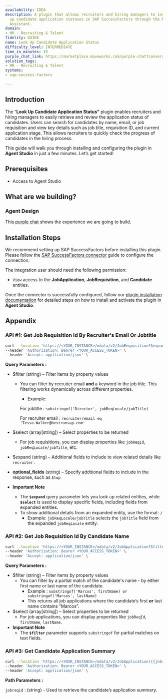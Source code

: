 ```yaml
---
availability: IDEA
description: A plugin that allows recruiters and hiring managers to instantly look
  up candidate application statuses in SAP SuccessFactors through the Moveworks AI
  Assistant.
domain:
- HR - Recruiting & Talent
fidelity: GUIDE
name: Look Up Candidate Application Status
difficulty_level: INTERMEDIATE
time_in_minutes: 15
purple_chat_link: https://marketplace.moveworks.com/purple-chat?conversation=%7B%22messages%22%3A%5B%7B%22role%22%3A%22user%22%2C%22parts%22%3A%5B%7B%22richText%22%3A%22look+up+candidate+application+status%22%7D%5D%7D%2C%7B%22role%22%3A%22assistant%22%2C%22parts%22%3A%5B%7B%22richText%22%3A%22%3Cp+xmlns%3D%5C%22http%3A%2F%2Fwww.w3.org%2F1999%2Fxhtml%5C%22%3EHow+would+you+like+to+find+the+candidate%27s+application+status%3F%3C%2Fp%3E%3Cul+xmlns%3D%5C%22http%3A%2F%2Fwww.w3.org%2F1999%2Fxhtml%5C%22%3E%3Cli%3ESearch+for+job+requisitions+assigned+to+you.%3C%2Fli%3E%3Cli%3ESearch+by+job+requisition+name.%3C%2Fli%3E%3Cli%3ESearch+by+candidate+name.%3C%2Fli%3E%3C%2Ful%3E%22%7D%5D%7D%2C%7B%22role%22%3A%22user%22%2C%22parts%22%3A%5B%7B%22richText%22%3A%22Vikram%27s+application+status%22%7D%5D%7D%2C%7B%22role%22%3A%22assistant%22%2C%22parts%22%3A%5B%7B%22reasoningSteps%22%3A%5B%7B%22status%22%3A%22success%22%2C%22richText%22%3A%22The+user+is+looking+for+a+candidate+named+%27Vikram%27.+I+will+search+for+applications+from+candidates+named+%27Vikram%27+across+all+job+requisitions+assigned+to+the+current+user+in+%3Cb+xmlns%3D%5C%22http%3A%2F%2Fwww.w3.org%2F1999%2Fxhtml%5C%22%3ESAP+SuccessFactors%3C%2Fb%3E.%22%7D%5D%7D%2C%7B%22richText%22%3A%22%3Cp+xmlns%3D%5C%22http%3A%2F%2Fwww.w3.org%2F1999%2Fxhtml%5C%22%3EI+found+a+few+applications+for+%27Vikram%27+under+job+requisitions+you+manage.+Please+tell+me+which+one+you%27d+like+to+view%3A%3C%2Fp%3E%3Col+xmlns%3D%5C%22http%3A%2F%2Fwww.w3.org%2F1999%2Fxhtml%5C%22%3E%3Cli%3E%3Cb%3EVikram+Singh%3C%2Fb%3E+-+Software+Engineer+%28REQ-1001%29+-+Current+Stage%3A+Technical+Interview%3C%2Fli%3E%3Cli%3E%3Cb%3EVikram+Patel%3C%2Fb%3E+-+UX+Designer+%28REQ-1005%29+-+Current+Stage%3A+Recruiter+Screen%3C%2Fli%3E%3Cli%3E%3Cb%3EVikram+Sharma%3C%2Fb%3E+-+Product+Manager+%28REQ-1008%29+-+Current+Stage%3A+Offer+Extended%3C%2Fli%3E%3C%2Fol%3E%22%7D%2C%7B%22citations%22%3A%5B%7B%22connectorName%22%3A%22sap-successfactors%22%2C%22citationTitle%22%3A%22Vikram+Singh+%28Software+Engineer+-+REQ-1001%29%22%7D%2C%7B%22connectorName%22%3A%22sap-successfactors%22%2C%22citationTitle%22%3A%22Vikram+Patel+%28UX+Designer+-+REQ-1005%29%22%7D%2C%7B%22connectorName%22%3A%22sap-successfactors%22%2C%22citationTitle%22%3A%22Vikram+Sharma+%28Product+Manager+-+REQ-1008%29%22%7D%5D%7D%5D%7D%2C%7B%22role%22%3A%22user%22%2C%22parts%22%3A%5B%7B%22richText%22%3A%22Vikram+Singh+-+Software+Engineer%22%7D%5D%7D%2C%7B%22role%22%3A%22assistant%22%2C%22parts%22%3A%5B%7B%22reasoningSteps%22%3A%5B%7B%22status%22%3A%22success%22%2C%22richText%22%3A%22Retrieving+the+current+status+for+Vikram+Singh%27s+application+for+Software+Engineer+%28REQ-1001%29+from+%3Cb+xmlns%3D%5C%22http%3A%2F%2Fwww.w3.org%2F1999%2Fxhtml%5C%22%3ESAP+SuccessFactors%3C%2Fb%3E.%22%7D%5D%7D%2C%7B%22richText%22%3A%22%3Cp+xmlns%3D%5C%22http%3A%2F%2Fwww.w3.org%2F1999%2Fxhtml%5C%22%3EThe+current+status+for+%3Cb%3EVikram+Singh%3C%2Fb%3E%27s+application+for+%3Cb%3ESoftware+Engineer+%28REQ-1001%29%3C%2Fb%3E+is%3A+%3Cb%3ETechnical+Interview%3C%2Fb%3E.+Would+you+like+to+see+more+details%3F%3C%2Fp%3E%22%7D%2C%7B%22citations%22%3A%5B%7B%22connectorName%22%3A%22sap-successfactors%22%2C%22citationTitle%22%3A%22Vikram+Singh+%28Software+Engineer+-+REQ-1001%29+Application%22%7D%5D%7D%5D%7D%2C%7B%22role%22%3A%22user%22%2C%22parts%22%3A%5B%7B%22richText%22%3A%22Yes%2C+more+details+please%22%7D%5D%7D%2C%7B%22role%22%3A%22assistant%22%2C%22parts%22%3A%5B%7B%22reasoningSteps%22%3A%5B%7B%22status%22%3A%22success%22%2C%22richText%22%3A%22Retrieving+full+application+details+for+Vikram+Singh%27s+application+for+Software+Engineer+%28REQ-1001%29+from+%3Cb+xmlns%3D%5C%22http%3A%2F%2Fwww.w3.org%2F1999%2Fxhtml%5C%22%3ESAP+SuccessFactors%3C%2Fb%3E.%22%7D%5D%7D%2C%7B%22richText%22%3A%22%3Cp+xmlns%3D%5C%22http%3A%2F%2Fwww.w3.org%2F1999%2Fxhtml%5C%22%3EHere+are+the+full+details+for+%3Cb%3EVikram+Singh%3C%2Fb%3E%27s+application+for+%3Cb%3ESoftware+Engineer+%28REQ-1001%29%3C%2Fb%3E%3A%3C%2Fp%3E%3Cul+xmlns%3D%5C%22http%3A%2F%2Fwww.w3.org%2F1999%2Fxhtml%5C%22%3E%3Cli%3E%3Cb%3EJob+Title%3A%3C%2Fb%3E+Software+Engineer%3C%2Fli%3E%3Cli%3E%3Cb%3EJob+Requisition+ID%3A%3C%2Fb%3E+REQ-1001%3C%2Fli%3E%3Cli%3E%3Cb%3ECurrent+Stage%3A%3C%2Fb%3E+Technical+Interview%3C%2Fli%3E%3Cli%3E%3Cb%3EApplication+Status%3A%3C%2Fb%3E+Interview+Scheduled%3C%2Fli%3E%3Cli%3E%3Cb%3ELast+Update%3A%3C%2Fb%3E+2024-05-15+by+Jane+Doe+%28Recruiter%29%3C%2Fli%3E%3Cli%3E%3Cb%3EApplication+Date%3A%3C%2Fb%3E+2024-04-01%3C%2Fli%3E%3Cli%3E%3Cb%3ECandidate+Email%3A%3C%2Fb%3E+vikram.singh%40example.com%3C%2Fli%3E%3C%2Ful%3E%22%7D%2C%7B%22citations%22%3A%5B%7B%22connectorName%22%3A%22sap-successfactors%22%2C%22citationTitle%22%3A%22Vikram+Singh+%28Software+Engineer+-+REQ-1001%29+Full+Details%22%7D%5D%7D%5D%7D%5D%7D
solution_tags:
- HR - Recruiting & Talent
systems:
- sap-success-factors

---
```

## **Introduction**

The “**Look Up Candidate Application Status”** plugin enables recruiters and hiring managers to easily retrieve and review the application status of candidates. Users can search for candidates by name, email, or job requisition and view key details such as job title, requisition ID, and current application stage. This allows recruiters to quickly check the progress of candidates in the hiring process.

This guide will walk you through installing and configuring the plugin in **Agent Studio** in just a few minutes. Let’s get started!

## **Prerequisites**

- Access to Agent Studio

## **What are we building?**

### **Agent Design**

This [purple chat](https://marketplace.moveworks.com/purple-chat?conversation=%7B%22messages%22%3A%5B%7B%22role%22%3A%22user%22%2C%22parts%22%3A%5B%7B%22richText%22%3A%22look+up+candidate+application+status%22%7D%5D%7D%2C%7B%22role%22%3A%22assistant%22%2C%22parts%22%3A%5B%7B%22richText%22%3A%22%3Cp+xmlns%3D%5C%22http%3A%2F%2Fwww.w3.org%2F1999%2Fxhtml%5C%22%3EHow+would+you+like+to+find+the+candidate%27s+application+status%3F%3C%2Fp%3E%3Cul+xmlns%3D%5C%22http%3A%2F%2Fwww.w3.org%2F1999%2Fxhtml%5C%22%3E%3Cli%3ESearch+for+job+requisitions+assigned+to+you.%3C%2Fli%3E%3Cli%3ESearch+by+job+requisition+name.%3C%2Fli%3E%3Cli%3ESearch+by+candidate+name.%3C%2Fli%3E%3C%2Ful%3E%22%7D%5D%7D%2C%7B%22role%22%3A%22user%22%2C%22parts%22%3A%5B%7B%22richText%22%3A%22Vikram%27s+application+status%22%7D%5D%7D%2C%7B%22role%22%3A%22assistant%22%2C%22parts%22%3A%5B%7B%22reasoningSteps%22%3A%5B%7B%22status%22%3A%22success%22%2C%22richText%22%3A%22The+user+is+looking+for+a+candidate+named+%27Vikram%27.+I+will+search+for+applications+from+candidates+named+%27Vikram%27+across+all+job+requisitions+assigned+to+the+current+user+in+%3Cb+xmlns%3D%5C%22http%3A%2F%2Fwww.w3.org%2F1999%2Fxhtml%5C%22%3ESAP+SuccessFactors%3C%2Fb%3E.%22%7D%5D%7D%2C%7B%22richText%22%3A%22%3Cp+xmlns%3D%5C%22http%3A%2F%2Fwww.w3.org%2F1999%2Fxhtml%5C%22%3EI+found+a+few+applications+for+%27Vikram%27+under+job+requisitions+you+manage.+Please+tell+me+which+one+you%27d+like+to+view%3A%3C%2Fp%3E%3Col+xmlns%3D%5C%22http%3A%2F%2Fwww.w3.org%2F1999%2Fxhtml%5C%22%3E%3Cli%3E%3Cb%3EVikram+Singh%3C%2Fb%3E+-+Software+Engineer+%28REQ-1001%29+-+Current+Stage%3A+Technical+Interview%3C%2Fli%3E%3Cli%3E%3Cb%3EVikram+Patel%3C%2Fb%3E+-+UX+Designer+%28REQ-1005%29+-+Current+Stage%3A+Recruiter+Screen%3C%2Fli%3E%3Cli%3E%3Cb%3EVikram+Sharma%3C%2Fb%3E+-+Product+Manager+%28REQ-1008%29+-+Current+Stage%3A+Offer+Extended%3C%2Fli%3E%3C%2Fol%3E%22%7D%2C%7B%22citations%22%3A%5B%7B%22connectorName%22%3A%22sap-successfactors%22%2C%22citationTitle%22%3A%22Vikram+Singh+%28Software+Engineer+-+REQ-1001%29%22%7D%2C%7B%22connectorName%22%3A%22sap-successfactors%22%2C%22citationTitle%22%3A%22Vikram+Patel+%28UX+Designer+-+REQ-1005%29%22%7D%2C%7B%22connectorName%22%3A%22sap-successfactors%22%2C%22citationTitle%22%3A%22Vikram+Sharma+%28Product+Manager+-+REQ-1008%29%22%7D%5D%7D%5D%7D%2C%7B%22role%22%3A%22user%22%2C%22parts%22%3A%5B%7B%22richText%22%3A%22Vikram+Singh+-+Software+Engineer%22%7D%5D%7D%2C%7B%22role%22%3A%22assistant%22%2C%22parts%22%3A%5B%7B%22reasoningSteps%22%3A%5B%7B%22status%22%3A%22success%22%2C%22richText%22%3A%22Retrieving+the+current+status+for+Vikram+Singh%27s+application+for+Software+Engineer+%28REQ-1001%29+from+%3Cb+xmlns%3D%5C%22http%3A%2F%2Fwww.w3.org%2F1999%2Fxhtml%5C%22%3ESAP+SuccessFactors%3C%2Fb%3E.%22%7D%5D%7D%2C%7B%22richText%22%3A%22%3Cp+xmlns%3D%5C%22http%3A%2F%2Fwww.w3.org%2F1999%2Fxhtml%5C%22%3EThe+current+status+for+%3Cb%3EVikram+Singh%3C%2Fb%3E%27s+application+for+%3Cb%3ESoftware+Engineer+%28REQ-1001%29%3C%2Fb%3E+is%3A+%3Cb%3ETechnical+Interview%3C%2Fb%3E.+Would+you+like+to+see+more+details%3F%3C%2Fp%3E%22%7D%2C%7B%22citations%22%3A%5B%7B%22connectorName%22%3A%22sap-successfactors%22%2C%22citationTitle%22%3A%22Vikram+Singh+%28Software+Engineer+-+REQ-1001%29+Application%22%7D%5D%7D%5D%7D%2C%7B%22role%22%3A%22user%22%2C%22parts%22%3A%5B%7B%22richText%22%3A%22Yes%2C+more+details+please%22%7D%5D%7D%2C%7B%22role%22%3A%22assistant%22%2C%22parts%22%3A%5B%7B%22reasoningSteps%22%3A%5B%7B%22status%22%3A%22success%22%2C%22richText%22%3A%22Retrieving+full+application+details+for+Vikram+Singh%27s+application+for+Software+Engineer+%28REQ-1001%29+from+%3Cb+xmlns%3D%5C%22http%3A%2F%2Fwww.w3.org%2F1999%2Fxhtml%5C%22%3ESAP+SuccessFactors%3C%2Fb%3E.%22%7D%5D%7D%2C%7B%22richText%22%3A%22%3Cp+xmlns%3D%5C%22http%3A%2F%2Fwww.w3.org%2F1999%2Fxhtml%5C%22%3EHere+are+the+full+details+for+%3Cb%3EVikram+Singh%3C%2Fb%3E%27s+application+for+%3Cb%3ESoftware+Engineer+%28REQ-1001%29%3C%2Fb%3E%3A%3C%2Fp%3E%3Cul+xmlns%3D%5C%22http%3A%2F%2Fwww.w3.org%2F1999%2Fxhtml%5C%22%3E%3Cli%3E%3Cb%3EJob+Title%3A%3C%2Fb%3E+Software+Engineer%3C%2Fli%3E%3Cli%3E%3Cb%3EJob+Requisition+ID%3A%3C%2Fb%3E+REQ-1001%3C%2Fli%3E%3Cli%3E%3Cb%3ECurrent+Stage%3A%3C%2Fb%3E+Technical+Interview%3C%2Fli%3E%3Cli%3E%3Cb%3EApplication+Status%3A%3C%2Fb%3E+Interview+Scheduled%3C%2Fli%3E%3Cli%3E%3Cb%3ELast+Update%3A%3C%2Fb%3E+2024-05-15+by+Jane+Doe+%28Recruiter%29%3C%2Fli%3E%3Cli%3E%3Cb%3EApplication+Date%3A%3C%2Fb%3E+2024-04-01%3C%2Fli%3E%3Cli%3E%3Cb%3ECandidate+Email%3A%3C%2Fb%3E+vikram.singh%40example.com%3C%2Fli%3E%3C%2Ful%3E%22%7D%2C%7B%22citations%22%3A%5B%7B%22connectorName%22%3A%22sap-successfactors%22%2C%22citationTitle%22%3A%22Vikram+Singh+%28Software+Engineer+-+REQ-1001%29+Full+Details%22%7D%5D%7D%5D%7D%5D%7D) shows the experience we are going to build.

## **Installation Steps**

We recommend setting up SAP SuccessFactors before installing this plugin. Please follow the [SAP SuccessFactors connector](https://marketplace.moveworks.com/connectors/sap-success-factors#how-to-implement) guide to configure the connection.

The integration user should need the following permission:

- `View` access to the **JobApplication**, **JobRequisition**, and **Candidate** entities.

Once the connector is successfully configured, follow our [plugin installation documentation](https://help.moveworks.com/docs/ai-agent-marketplace-installation) for detailed steps on how to install and activate the plugin in **Agent Studio**.

## **Appendix**

### **API #1: Get Job Requisition Id By Recruiter's Email Or Jobtitle**

```bash
curl --location 'https://<YOUR_INSTANCE>/odata/v2/JobRequisition?$expand=recruiter,jobReqLocale&$filter={{filter_query}}&$select=jobReqId,jobReqLocale/jobTitle,recruiter/email&$top=30' \
--header 'Authorization: Bearer <YOUR_ACCESS_TOKEN>' \
--header 'Accept: application/json' \

```

**Query Parameters :**

- $filter (string) – Filter items by property values
    - You can filter by recruiter email **and** a keyword in the job title. This filtering works dynamically across different properties.
        - Example:
        
        For jobtitle : `substringof('Director', jobReqLocale/jobTitle)` 
        
        For recruiter email : `recruiter/email eq 'Tessa.Walker@bestrunsap.com'` 
        
- $select (array[string]) – Select properties to be returned
    - For job requisitions, you can display properties like `jobReqId`, `jobReqLocale/jobTitle`, etc.
- $expand (string) – Additional fields to include to view related details like `recruiter` .
- **optional_fields** (string) – Specify additional fields to include in the response, such as `$top`
- **Important Note**
    - The **`$expand`** query parameter lets you look up related entities, while **`$select`** is used to display specific fields, including fields from expanded entities.
    - To show additional details from an expanded entity, use the format: `/`
        - Example: `jobReqLocale/jobTitle` selects the `jobTitle` field from the expanded `jobReqLocale` entity.

### **API #2: Get Job Requisition Id By Candidate Name**

```bash
curl --location 'https://<YOUR_INSTANCE>/odata/v2/JobApplication?$filter={{filter_query}}&$select=jobReqId,firstName,lastName' \
--header 'Authorization: Bearer <YOUR_ACCESS_TOKEN>' \
--header 'Accept: application/json' \
```

**Query Parameters :**

- $filter (string) – Filter items by property values
    - You can filter by a partial match of the candidate's name - by either first name or last name of the candidate.
        - Example : `substringof('Marcos', firstName) or substringof('Marcos', lastName)`
        - This returns all job applications where the candidate’s first **or** last name contains “Marcos”.
- $select (array[string]) – Select properties to be returned
    - For job applications, you can display properties like `jobReqId`, `firstName`, `lastName`.
- **Important Note**
    - The **`$filter`** parameter supports `substringof` for partial matches on text fields.

### **API #3: Get Candidate Application Summary**

```bash
curl --location 'https://<YOUR_INSTANCE>/odata/v2/JobApplication({{jobreqid}})?$select=firstName,lastName,candidateId,contactEmail,nonApplicantStatus,lastModifiedDateTime,jobAppStatus/appStatusName,candidate/creationDateTime&$expand=jobAppStatus,candidate' \
--header 'Authorization: Bearer <YOUR_ACCESS_TOKEN>' \
--header 'Accept: application/json' \
```

**Path Parameters :** 

`jobreqid` : (string) - Used to retrieve the candidate’s application summary.